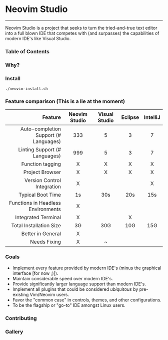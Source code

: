 # __Neovim Studio__
___

Neovim Studio is a project that seeks to turn the tried-and-true text editor into a full blown IDE that competes with (and surpasses) the capabilities of modern IDE's like Visual Studio.

### Table of Contents

### Why?

### Install

`./neovim-install.sh`

### Feature comparison (This is a lie at the moment)

| Feature | Neovim Studio | Visual Studio | Eclipse | IntelliJ |
| -------:|:-------------:|:-------------:|:-------:|:--------:|
| Auto-completion Support (# Languages) | 333 | 5 | 3 | 7 |
| Linting Support (# Languages) | 999 | 5 | 3 | 7 |
| Function tagging | X | X | X | X |
| Project Browser | X | X | X | X |
| Version Control Integration | X |  |  | X |
| Typical Boot Time | 1s | 30s | 20s | 15s |
| Functions in Headless Environments | X |  |  |  |
| Integrated Terminal | X |  | X |  |
| Total Installation Size | 3G | 30G | 10G | 15G |
| Better in General | X |  |  |  |
| Needs Fixing | X | ~ |  |  |

### Goals

+ Implement every feature provided by modern IDE's (minus the graphical interface [for now ;)]).
+ Maintain considerable speed over modern IDE's.
+ Provide significantly larger language support than modern IDE's.
+ Implement all plugins that could be considered _ubiquitous_ by pre-existing Vim/Neovim users.
+ Favor the "common case" in controls, themes, and other configurations.
+ To be the flagship or "go-to" IDE amongst Linux users.

### Contributing

### Gallery
